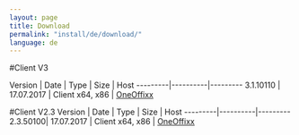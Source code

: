 ```yaml
---
layout: page
title: Download
permalink: "install/de/download/"
language: de
---
```


#Client V3

Version | Date | Type | Size | Host
---------|----------|---------
 3.1.10110 | 17.07.2017 | Client x64, x86 | [OneOffixx](http://download.oneoffixx.com/clients/OneOffixx.ClientOnly_3.1.10110.zip)
 
#Client V2.3
Version | Date | Type | Size | Host
---------|----------|---------
 2.3.50100| 17.07.2017 | Client x64, x86 | [OneOffixx](http://download.oneoffixx.com/clients/OneOffixx.ClientOnly_2.3.50100.zip)
